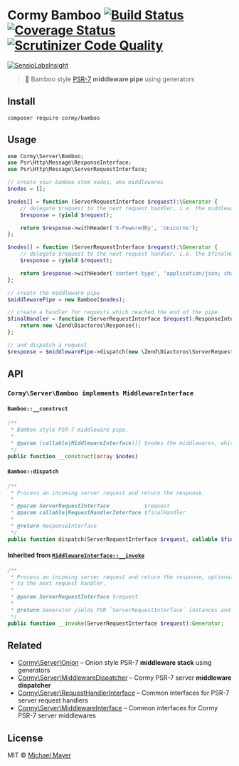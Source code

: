 # Cormy Bamboo [![Build Status](https://travis-ci.org/cormy/bamboo.svg?branch=master)](https://travis-ci.org/cormy/bamboo) [![Coverage Status](https://coveralls.io/repos/cormy/bamboo/badge.svg?branch=master&service=github)](https://coveralls.io/github/cormy/bamboo?branch=master) [![Scrutinizer Code Quality](https://scrutinizer-ci.com/g/cormy/bamboo/badges/quality-score.png?b=master)](https://scrutinizer-ci.com/g/cormy/bamboo/?branch=master)

[![SensioLabsInsight](https://insight.sensiolabs.com/projects/54f1099a-3ff0-4328-836d-e80438ae75dc/big.png)](https://insight.sensiolabs.com/projects/54f1099a-3ff0-4328-836d-e80438ae75dc)

> :bamboo: Bamboo style [PSR-7](http://www.php-fig.org/psr/psr-7) **middleware pipe** using generators


## Install

```
composer require cormy/bamboo
```


## Usage

```php
use Cormy\Server\Bamboo;
use Psr\Http\Message\ResponseInterface;
use Psr\Http\Message\ServerRequestInterface;

// create your bamboo stem nodes, aka middlewares
$nodes = [];

$nodes[] = function (ServerRequestInterface $request):\Generator {
    // delegate $request to the next request handler, i.e. the middleware right below
    $response = (yield $request);

    return $response->withHeader('X-PoweredBy', 'Unicorns');
};

$nodes[] = function (ServerRequestInterface $request):\Generator {
    // delegate $request to the next request handler, i.e. the $finalHandler below
    $response = (yield $request);

    return $response->withHeader('content-type', 'application/json; charset=utf-8');
};

// create the middleware pipe
$middlewarePipe = new Bamboo($nodes);

// create a handler for requests which reached the end of the pipe
$finalHandler = function (ServerRequestInterface $request):ResponseInterface {
    return new \Zend\Diactoros\Response();
};

// and dispatch a request
$response = $middlewarePipe->dispatch(new \Zend\Diactoros\ServerRequest(), $finalHandler);
```


## API

### `Cormy\Server\Bamboo implements MiddlewareInterface`

#### `Bamboo::__construct`

```php
/**
 * Bamboo style PSR-7 middleware pipe.
 *
 * @param (callable|MiddlewareInterface)[] $nodes the middlewares, which requests pass through
 */
public function __construct(array $nodes)
```

#### `Bamboo::dispatch`

```php
/**
 * Process an incoming server request and return the response.
 *
 * @param ServerRequestInterface           $request
 * @param callable|RequestHandlerInterface $finalHandler
 *
 * @return ResponseInterface
 */
public function dispatch(ServerRequestInterface $request, callable $finalHandler):ResponseInterface
```

#### Inherited from [`MiddlewareInterface::__invoke`](https://github.com/cormy/server-middleware)

```php
/**
 * Process an incoming server request and return the response, optionally delegating
 * to the next request handler.
 *
 * @param ServerRequestInterface $request
 *
 * @return Generator yields PSR `ServerRequestInterface` instances and returns a PSR `ResponseInterface` instance
 */
public function __invoke(ServerRequestInterface $request):Generator;
```


## Related

* [Cormy\Server\Onion](https://github.com/cormy/onion) – Onion style PSR-7 **middleware stack** using generators
* [Cormy\Server\MiddlewareDispatcher](https://github.com/cormy/cormy/server-middleware-dispatcher) – Cormy PSR-7 server **middleware dispatcher**
* [Cormy\Server\RequestHandlerInterface](https://github.com/cormy/server-request-handler) – Common interfaces for PSR-7 server request handlers
* [Cormy\Server\MiddlewareInterface](https://github.com/cormy/server-middleware) – Common interfaces for Cormy PSR-7 server middlewares


## License

MIT © [Michael Mayer](http://schnittstabil.de)
